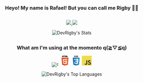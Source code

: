 <div align="center">

### Heyo! My name is Rafael! But you can call me Rigby 💪🏽
>
<p align="center">

## 

<a href="https://github.com/DevRigby">
    <img src="https://img.shields.io/static/v1?label=Overview&message=DEVRIGBY&color=000000&style=for-the-badge&logo=GitHub">
</a>  
<a href="https://www.instagram.com/rm_porto?igsh=MWY2eWE0MmMxdHAyaw%3D%3D&utm_source=qr">
    <img src="https://img.shields.io/badge/Instagram-000000?style=for-the-badge&logo=instagram&logoColor=white">
</a>

</p>


![DevRigby's Stats](https://github-readme-stats.vercel.app/api?username=DevRigby&theme=dark&show_icons=true&hide_border=true&count_private=true)

##

### What am I'm using at the momento q(≧▽≦q)

<code><img height="32" src="https://cdn.iconscout.com/icon/free/png-512/c-programming-569564.png" alt="c"/></code>
<code><img height="32" src="https://raw.githubusercontent.com/github/explore/80688e429a7d4ef2fca1e82350fe8e3517d3494d/topics/html/html.png" alt="HTML5"/></code>
<code><img height="32" src="https://raw.githubusercontent.com/github/explore/80688e429a7d4ef2fca1e82350fe8e3517d3494d/topics/css/css.png" alt="CSS"/></code>
<code><img height="32" src="https://raw.githubusercontent.com/github/explore/80688e429a7d4ef2fca1e82350fe8e3517d3494d/topics/javascript/javascript.png" alt="Javascript"/></code>

![DevRigby's Top Languages](https://github-readme-stats.vercel.app/api/top-langs/?username=DevRigby&theme=dark&show_icons=true&hide_border=true&layout=compact)

</div>
